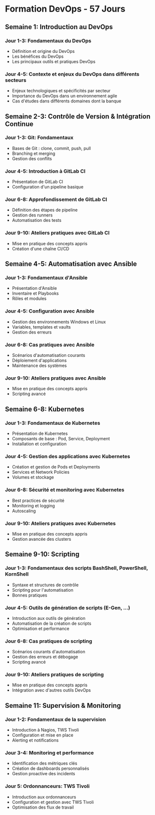 # **Formation DevOps - 57 Jours**

## **Semaine 1: Introduction au DevOps**
### **Jour 1-3**: Fondamentaux du DevOps
- Définition et origine du DevOps
- Les bénéfices du DevOps
- Les principaux outils et pratiques DevOps

### **Jour 4-5**: Contexte et enjeux du DevOps dans différents secteurs
- Enjeux technologiques et spécificités par secteur
- Importance du DevOps dans un environnement agile
- Cas d'études dans différents domaines dont la banque

## **Semaine 2-3: Contrôle de Version & Intégration Continue**
### **Jour 1-3**: Git: Fondamentaux
- Bases de Git : clone, commit, push, pull
- Branching et merging
- Gestion des conflits

### **Jour 4-5**: Introduction à GitLab CI
- Présentation de GitLab CI
- Configuration d'un pipeline basique

### **Jour 6-8**: Approfondissement de GitLab CI
- Définition des étapes de pipeline
- Gestion des runners
- Automatisation des tests

### **Jour 9-10**: Ateliers pratiques avec GitLab CI
- Mise en pratique des concepts appris
- Création d'une chaîne CI/CD

## **Semaine 4-5: Automatisation avec Ansible**
### **Jour 1-3**: Fondamentaux d'Ansible
- Présentation d'Ansible
- Inventaire et Playbooks
- Rôles et modules

### **Jour 4-5**: Configuration avec Ansible
- Gestion des environnements Windows et Linux
- Variables, templates et vaults
- Gestion des erreurs

### **Jour 6-8**: Cas pratiques avec Ansible
- Scénarios d'automatisation courants
- Déploiement d'applications
- Maintenance des systèmes

### **Jour 9-10**: Ateliers pratiques avec Ansible
- Mise en pratique des concepts appris
- Scripting avancé

## **Semaine 6-8: Kubernetes**
### **Jour 1-3**: Fondamentaux de Kubernetes
- Présentation de Kubernetes
- Composants de base : Pod, Service, Deployment
- Installation et configuration

### **Jour 4-5**: Gestion des applications avec Kubernetes
- Création et gestion de Pods et Deployments
- Services et Network Policies
- Volumes et stockage

### **Jour 6-8**: Sécurité et monitoring avec Kubernetes
- Best practices de sécurité
- Monitoring et logging
- Autoscaling

### **Jour 9-10**: Ateliers pratiques avec Kubernetes
- Mise en pratique des concepts appris
- Gestion avancée des clusters

## **Semaine 9-10: Scripting**
### **Jour 1-3**: Fondamentaux des scripts BashShell, PowerShell, KornShell
- Syntaxe et structures de contrôle
- Scripting pour l'automatisation
- Bonnes pratiques

### **Jour 4-5**: Outils de génération de scripts (E-Gen, …)
- Introduction aux outils de génération
- Automatisation de la création de scripts
- Optimisation et performance

### **Jour 6-8**: Cas pratiques de scripting
- Scénarios courants d'automatisation
- Gestion des erreurs et débogage
- Scripting avancé

### **Jour 9-10**: Ateliers pratiques de scripting
- Mise en pratique des concepts appris
- Intégration avec d'autres outils DevOps

## **Semaine 11: Supervision & Monitoring**
### **Jour 1-2**: Fondamentaux de la supervision
- Introduction à Nagios, TWS Tivoli
- Configuration et mise en place
- Alerting et notifications

### **Jour 3-4**: Monitoring et performance
- Identification des métriques clés
- Création de dashboards personnalisés
- Gestion proactive des incidents

### **Jour 5**: Ordonnanceurs: TWS Tivoli
- Introduction aux ordonnanceurs
- Configuration et gestion avec TWS Tivoli
- Optimisation des flux de travail
